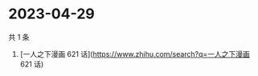 # 2023-04-29

共 1 条

<!-- BEGIN -->
<!-- 最后更新时间 Sat Apr 29 2023 06:11:05 GMT+0800 (China Standard Time) -->

1. [一人之下漫画 621 话](https://www.zhihu.com/search?q=一人之下漫画 621 话)

<!-- END -->
